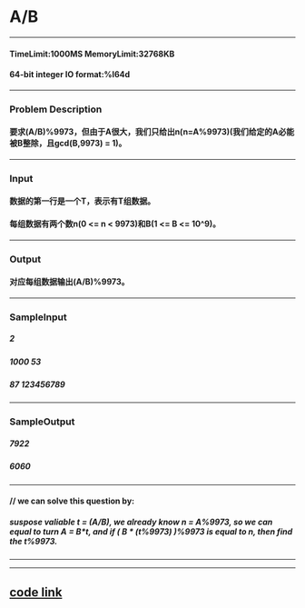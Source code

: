 # A/B
----
#### TimeLimit:1000MS  MemoryLimit:32768KB
#### 64-bit integer IO format:%I64d
----
### Problem Description
#### 要求(A/B)%9973，但由于A很大，我们只给出n(n=A%9973)(我们给定的A必能被B整除，且gcd(B,9973) = 1)。
----
### Input
#### 数据的第一行是一个T，表示有T组数据。 
#### 每组数据有两个数n(0 <= n < 9973)和B(1 <= B <= 10^9)。
----
### Output
#### 对应每组数据输出(A/B)%9973。
----
### SampleInput
##### 2
##### 1000 53
##### 87 123456789
----
### SampleOutput
##### 7922
##### 6060

----
#### // we can solve this question by:
##### suspose valiable t = (A/B), we already know n = A%9973, so we can equal to turn A = B*t, and if ( B * (t%9973) )%9973 is equal to n, then find the t%9973.
----

----
[ code link ](  https://github.com/seanamax/key_to_exercises/acm_code/A_divide_B.cpp  )
----
